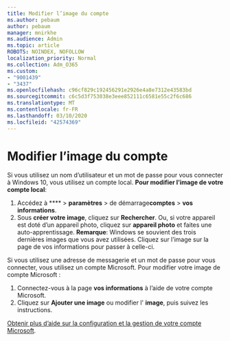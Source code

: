 ```yaml
---
title: Modifier l’image du compte
ms.author: pebaum
author: pebaum
manager: mnirkhe
ms.audience: Admin
ms.topic: article
ROBOTS: NOINDEX, NOFOLLOW
localization_priority: Normal
ms.collection: Adm_O365
ms.custom:
- "9001439"
- "3437"
ms.openlocfilehash: c96cf829c192456291e2926e4a8e7312e43583bd
ms.sourcegitcommit: c6c5d3f753038e3eee852111c6581e55c2f6c686
ms.translationtype: MT
ms.contentlocale: fr-FR
ms.lasthandoff: 03/10/2020
ms.locfileid: "42574369"
---
```

# <a name="change-account-picture"></a>Modifier l’image du compte

Si vous utilisez un nom d’utilisateur et un mot de passe pour vous connecter à Windows 10, vous utilisez un compte local. **Pour modifier l’image de votre compte local**:

1. Accédez à **** > **paramètres** > de démarrage**comptes** > **vos informations**.
2. Sous **créer votre image**, cliquez sur **Rechercher**. Ou, si votre appareil est doté d’un appareil photo, cliquez sur **appareil photo** et faites une auto-apprentissage. 
    **Remarque**: Windows se souvient des trois dernières images que vous avez utilisées. Cliquez sur l’image sur la page de vos informations pour passer à celle-ci.

Si vous utilisez une adresse de messagerie et un mot de passe pour vous connecter, vous utilisez un compte Microsoft. Pour modifier votre image de compte Microsoft :

1. Connectez-vous à la page **vos informations** à l’aide de votre compte Microsoft.
2. Cliquez sur **Ajouter une image** ou modifier l' **image**, puis suivez les instructions.

[Obtenir plus d’aide sur la configuration et la gestion de votre compte Microsoft](https://support.microsoft.com/products/microsoft-account?category=manage-account).
